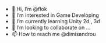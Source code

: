 - 👋 Hi, I’m @flok
- 👀 I’m interested in Game Developing
- 🌱 I’m currently learning Unity 2d , 3d
- 💞️ I’m looking to collaborate on ...
- 📫 How to reach me @dimisandrou

<!---
flok is a ✨ special ✨ repository because its `README.md` (this file) appears on your GitHub profile.
You can click the Preview link to take a look at your changes.
--->
